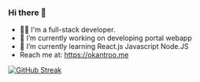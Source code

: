 ### Hi there 👋


- 👨‍💻 I'm a full-stack developer. 
- 🔭 I’m currently working on developing portal webapp
- 🌱 I’m currently learning React.js Javascript Node.JS
- Reach me at: https://okantroo.me


[![GitHub Streak](https://streak-stats.demolab.com?user=metheok&theme=midnight-purple&hide_border=true)](https://git.io/streak-stats)
